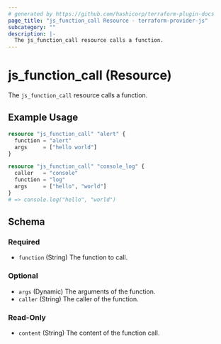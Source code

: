 ```yaml
---
# generated by https://github.com/hashicorp/terraform-plugin-docs
page_title: "js_function_call Resource - terraform-provider-js"
subcategory: ""
description: |-
  The js_function_call resource calls a function.
---
```


# js_function_call (Resource)

The `js_function_call` resource calls a function.

## Example Usage

```terraform
resource "js_function_call" "alert" {
  function = "alert"
  args     = ["hello world"]
}

resource "js_function_call" "console_log" {
  caller   = "console"
  function = "log"
  args     = ["hello", "world"]
}
# => console.log("hello", "world")
```

<!-- schema generated by tfplugindocs -->
## Schema

### Required

- `function` (String) The function to call.

### Optional

- `args` (Dynamic) The arguments of the function.
- `caller` (String) The caller of the function.

### Read-Only

- `content` (String) The content of the function call.

